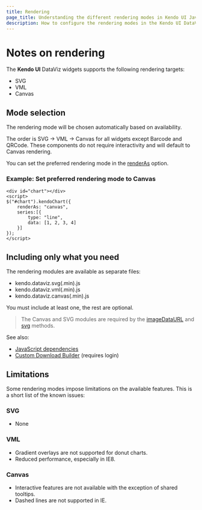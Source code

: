 ```yaml
---
title: Rendering
page_title: Understanding the different rendering modes in Kendo UI Javascript DataViz suite
description: How to configure the rendering modes in the Kendo UI DataViz suite.
---
```


# Notes on rendering

The **Kendo UI** DataViz widgets supports the following rendering targets:

* SVG
* VML
* Canvas

## Mode selection

The rendering mode will be chosen automatically based on availability.

The order is SVG -> VML -> Canvas for all widgets except Barcode and QRCode.
These components do not require interactivity and will default to Canvas rendering.

You can set the preferred rendering mode in the
[renderAs](/api/dataviz/chart#configuration-renderAs) option.

### Example: Set preferred rendering mode to Canvas

    <div id="chart"></div>
    <script>
    $("#chart").kendoChart({
        renderAs: "canvas",
        series:[{
            type: "line",
            data: [1, 2, 3, 4]
        }]
    });
    </script>

## Including only what you need

The rendering modules are available as separate files:

* kendo.dataviz.svg(.min).js
* kendo.dataviz.vml(.min).js
* kendo.dataviz.canvas(.min).js

You must include at least one, the rest are optional.

> The Canvas and SVG modules are required by the [imageDataURL](/api/dataviz/chart#methods-imageDataURL) and [svg](/api/dataviz/chart#methods-svg) methods.

See also:

* [JavaScript dependencies](/javascript-dependencies)
* [Custom Download Builder](http://www.telerik.com/download/custom-download) (requires login)

## Limitations

Some rendering modes impose limitations on the available features.
This is a short list of the known issues:

### SVG

* None

### VML

* Gradient overlays are not supported for donut charts.
* Reduced performance, especially in IE8.

### Canvas

* Interactive features are not available with the exception of shared tooltips.
* Dashed lines are not supported in IE.

